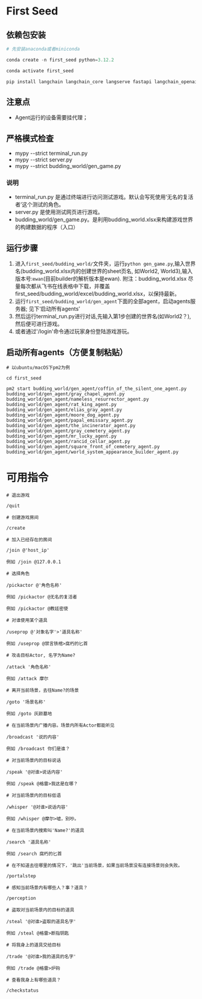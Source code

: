 # First Seed

## 依赖包安装

```python
# 先安装anaconda或者miniconda

conda create -n first_seed python=3.12.2 

conda activate first_seed

pip install langchain langchain_core langserve fastapi langchain_openai sse_starlette faiss-cpu loguru mypy pandas openpyxl overrides Jinja2
```

## 注意点

- Agent运行的设备需要挂代理；

## 严格模式检查

- mypy --strict terminal_run.py
- mypy --strict server.py
- mypy --strict budding_world/gen_game.py

### 说明

- terminal_run.py 是通过终端进行访问测试游戏。默认会写死使用‘无名的复活者’这个测试的角色。
- server.py 是使用测试网页进行游戏。
- budding_world/gen_game.py。是利用budding_world.xlsx来构建游戏世界的构建数据的程序（入口）

## 运行步骤

1. 进入`first_seed/budding_world/`文件夹，运行`python gen_game.py`,输入世界名(budding_world.xlsx内的创建世界的sheet页名, 如World2, World3),输入版本号:`ewan`(目前builder的解析版本是ewan). 附注：budding_world.xlsx 尽量每次都从飞书在线表格中下载，并覆盖first_seed/budding_world/excel/budding_world.xlsx，以保持最新。
2. 运行`first_seed/budding_world/gen_agent`下面的全部agent，启动agents服务器; 见下‘启动所有agents’
3. 然后运行terminal_run.py进行对话,先输入第1步创建的世界名(如World2？), 然后便可进行游戏。
4. 或者通过'/login'命令通过玩家身份登陆游戏游玩。

## 启动所有agents（方便复制粘贴）

```shell
# 以ubuntu/macOS下pm2为例

cd first_seed

pm2 start budding_world/gen_agent/coffin_of_the_silent_one_agent.py budding_world/gen_agent/gray_chapel_agent.py budding_world/gen_agent/nameless_resurrector_agent.py budding_world/gen_agent/rat_king_agent.py budding_world/gen_agent/elias_gray_agent.py budding_world/gen_agent/moore_dog_agent.py budding_world/gen_agent/papal_emissary_agent.py budding_world/gen_agent/the_incinerator_agent.py budding_world/gen_agent/gray_cemetery_agent.py budding_world/gen_agent/mr_lucky_agent.py budding_world/gen_agent/rancid_cellar_agent.py budding_world/gen_agent/square_front_of_cemetery_agent.py budding_world/gen_agent/world_system_appearance_builder_agent.py
```

# 可用指令

```
# 退出游戏

/quit

# 创建游戏房间

/create

# 加入已经存在的房间

/join @'host_ip'

例如 /join @127.0.0.1

# 选择角色

/pickactor @'角色名称'

例如 /pickactor @无名的复活者

例如 /pickactor @教廷密使

# 对谁使用某个道具

/useprop @'对象名字'>'道具名称'

例如 /useprop @禁言铁棺>腐朽的匕首

# 攻击目标Actor, 名字为Name?

/attack '角色名称'

例如 /attack 摩尔

# 离开当前场景，去往Name?的场景

/goto '场景名称'

例如 /goto 灰颜墓地

# 在当前场景内广播内容。场景内所有Actor都能听见

/broadcast '说的内容'

例如 /broadcast 你们是谁？

# 对当前场景内的目标说话

/speak '@对谁>说话内容'

例如 /speak @格雷>我这是在哪？

# 对当前场景内的目标低语

/whisper '@对谁>说话内容'

例如 /whisper @摩尔>嘘，别吵。

# 在当前场景内搜索叫'Name?'的道具

/search '道具名称'

例如 /search 腐朽的匕首

# 在不知道去往哪里的情况下，'跳出'当前场景，如果当前场景没有连接场景则会失败。

/portalstep

# 感知当前场景内有哪些人？事？道具？

/perception

# 盗取对当前场景内的目标的道具

/steal '@对谁>盗取的道具名字'

例如 /steal @格雷>断指钥匙

# 将我身上的道具交给目标

/trade '@对谁>我的道具的名字'

例如 /trade @格雷>炉钩

# 查看我身上有哪些道具？

/checkstatus
```
